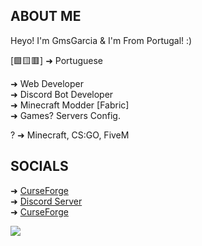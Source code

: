 ## ABOUT ME
Heyo! I'm GmsGarcia & I'm From Portugal! :)  

[🟩🟨🟥] ➜ Portuguese

➜ Web Developer  
➜ Discord Bot Developer  
➜ Minecraft Modder [Fabric]  
➜ Games? Servers Config.  
  
? ➜ Minecraft, CS:GO, FiveM

## SOCIALS
➜ [CurseForge](http://gmsgarca.ga)  
➜ [Discord Server](https://discord.gg/VSgTpTGZ8A)  
➜ [CurseForge](https://authors.curseforge.com/members/gmsg4rci4)  


![](https://komarev.com/ghpvc/?username=GmsGarcia&style=flat-square&color=blue)

